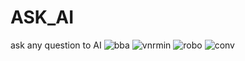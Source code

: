 # ASK_AI
ask any question to AI
![bba](https://user-images.githubusercontent.com/67945756/219847686-a8ca1ec1-7f15-4e5d-b673-57fcbdec57b6.png)
![vnrmin](https://user-images.githubusercontent.com/67945756/219847692-f930244c-3e91-4967-8ec0-30e90689fdd8.png)
![robo](https://user-images.githubusercontent.com/67945756/219847694-41b018aa-c67e-4ab1-bcd6-9b5cb71495e6.png)
![conv](https://user-images.githubusercontent.com/67945756/219847699-2e4b6503-a7e0-42d2-8a0e-10f8bee13cc2.png)

